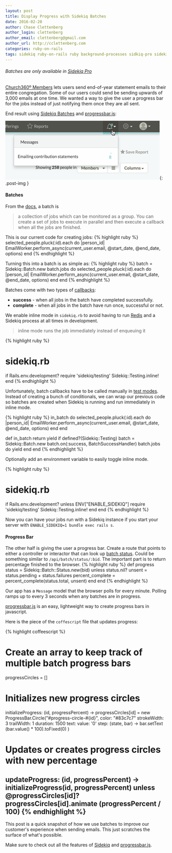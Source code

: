 ```yaml
---
layout: post
title: Display Progress with Sidekiq Batches
date: 2016-02-20
author: Chase Clettenberg
author_login: clettenberg
author_email: clettenberg@gmail.com
author_url: http://cclettenberg.com
categories: ruby-on-rails
tags: sidekiq ruby-on-rails ruby background-processes sidkiq-pro sidekiq-batches
---
```


###### *Batches are only available in [Sidekiq Pro](http://sidekiq.org/products/pro)*

[Church360º Members](http://www.concordiatechnology.org/church360/members) lets users send end-of-year statement emails to their entire congregation. Some of our users could send be sending upwards of 3,000 emails at one time. We wanted a way to give the user a progress bar for the jobs instead of just notifying them once they are all sent.

End result using [Sidekiq Batches](https://github.com/mperham/sidekiq/wiki/Batches) and [progressbar.js](https://github.com/kimmobrunfeldt/progressbar.js):

![progress gif](/assets/img/progress.gif){: .post-img }

#### Batches

From the [docs](https://github.com/mperham/sidekiq/wiki), a batch is

> a collection of jobs which can be monitored as a group. You can create a set of jobs to execute in parallel and then execute a callback when all the jobs are finished.

This is our current code for creating jobs:
{% highlight ruby %}
selected_people.pluck(:id).each do |person_id|
  EmailWorker.perform_async(current_user.email, @start_date, @end_date, options)
end
{% endhighlight %}

Turning this into a batch is as simple as:
{% highlight ruby %}
batch = Sidekiq::Batch.new
batch.jobs do
  selected_people.pluck(:id).each do |person_id|
    EmailWorker.perform_async(current_user.email, @start_date, @end_date, options)
  end
end
{% endhighlight %}

Batches come with two types of [callbacks](https://github.com/mperham/sidekiq/wiki/Batches#callbacks):

- **success** - when all jobs in the batch have completed successfully.
- **complete** - when all jobs in the batch have run once, successful or not.

We enable inline mode in `sidekiq.rb` to avoid having to run [Redis](http://redis.io/) and a Sidekiq process at all times in development.

> inline mode runs the job immediately instead of enqueuing it

{% highlight ruby %}
# sidekiq.rb
if Rails.env.development?
  require 'sidekiq/testing'
  Sidekiq::Testing.inline!
end
{% endhighlight %}

Unfortunately, batch callbacks have to be called manually in [test modes](https://github.com/mperham/sidekiq/wiki/Testing#testing-batches). Instead of creating a bunch of conditionals, we can wrap our previous code so batches are created when Sidekiq is running and run immediately in inline mode.

{% highlight ruby %}
in_batch do
  selected_people.pluck(:id).each do |person_id|
    EmailWorker.perform_async(current_user.email, @start_date, @end_date, options)
  end
end

def in_batch
  return yield if defined?(Sidekiq::Testing)
  batch = Sidekiq::Batch.new
  batch.on(:success, BatchSuccessHandler)
  batch.jobs do
    yield
  end
end
{% endhighlight %}

Optionally add an environment variable to easily toggle inline mode.

{% highlight ruby %}
# sidekiq.rb
if Rails.env.development?
  unless ENV["ENABLE_SIDEKIQ"]
    require 'sidekiq/testing'
    Sidekiq::Testing.inline!
  end
end
{% endhighlight %}


Now you can have your jobs run with a Sidekiq instance if you start your server with `ENABLE_SIDEKIQ=1 bundle exec rails s`.

#### Progress Bar

The other half is giving the user a progress bar. Create a route that points to either a controller or interactor that can look up [batch status](https://github.com/mperham/sidekiq/wiki/Batches#status). Could be something similar to `/api/batch/status/:bid`. The important part is to return percentage finished to the browser.
{% highlight ruby %}
def progress
  status = Sidekiq::Batch::Status.new(bid)
  unless status.nil?
    unsent = status.pending + status.failures
    percent_complete = percent_complete(status.total, unsent)
  end
end
{% endhighlight %}

Our app has a `Message` model that the browser polls for every minute. Polling ramps up to every 3 seconds when any batches are in progress.

[progressbar.js](https://github.com/kimmobrunfeldt/progressbar.js) is an easy, lightweight way to create progress bars in javascript.

Here is the piece of the `coffescript` file that updates progress:

{% highlight coffeescript %}
# Create an array to keep track of multiple batch progress bars
progressCircles = []

# Initializes new progress circles
initializeProgress: (id, progressPercent) ->
 progressCircles[id] = new ProgressBar.Circle("#progress-circle-#{id}",
   color: "#83c7c7"
   strokeWidth: 3
   trailWidth: 1
   duration: 1500
   text: value: '0'
   step: (state, bar) ->
     bar.setText (bar.value() * 100).toFixed(0)
 )

# Updates or creates progress circles with new percentage
updateProgress: (id, progressPercent) ->
  initializeProgress(id, progressPercent) unless @progressCircles[id]?
  progressCircles[id].animate (progressPercent / 100)
{% endhighlight %}
---

This post is a quick snapshot of how we use batches to improve our customer's experience when sending emails. This just scratches the surface of what's possible.


Make sure to check out all the features of [Sidekiq](https://github.com/mperham/sidekiq/wiki) and [progressbar.js](https://github.com/kimmobrunfeldt/progressbar.js).
